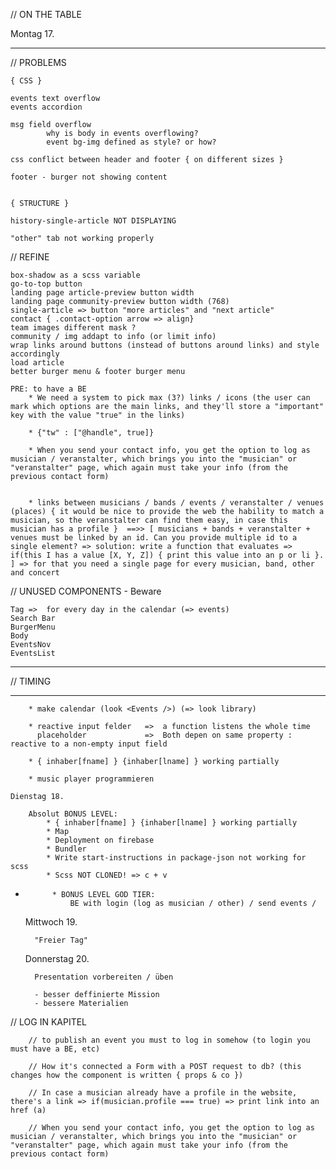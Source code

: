 // ON THE TABLE

Montag 17. 

        

***************************************************************************************************************************



// PROBLEMS

    { CSS }

    events text overflow 
    events accordion

    msg field overflow
            why is body in events overflowing?
            event bg-img defined as style? or how?

    css conflict between header and footer { on different sizes }

    footer - burger not showing content


    { STRUCTURE }

    history-single-article NOT DISPLAYING

    "other" tab not working properly



// REFINE

    box-shadow as a scss variable
    go-to-top button
    landing page article-preview button width
    landing page community-preview button width (768)
    single-article => button "more articles" and "next article"
    contact { .contact-option arrow => align}
    team images different mask ?
    community / img addapt to info (or limit info)
    wrap links around buttons (instead of buttons around links) and style accordingly
    load article
    better burger menu & footer burger menu

    PRE: to have a BE
        * We need a system to pick max (3?) links / icons (the user can mark which options are the main links, and they'll store a "important" key with the value "true" in the links)

        * {"tw" : ["@handle", true]}

        * When you send your contact info, you get the option to log as musician / veranstalter, which brings you into the "musician" or "veranstalter" page, which again must take your info (from the previous contact form)

        
        * links between musicians / bands / events / veranstalter / venues (places) { it would be nice to provide the web the hability to match a musician, so the veranstalter can find them easy, in case this musician has a profile }  ==>> [ musicians + bands + veranstalter + venues must be linked by an id. Can you provide multiple id to a single element? => solution: write a function that evaluates => if(this I has a value [X, Y, Z]) { print this value into an p or li }. ] => for that you need a single page for every musician, band, other and concert


// UNUSED COMPONENTS - Beware

    Tag =>  for every day in the calendar (=> events)
    Search Bar
    BurgerMenu
    Body
    EventsNov
    EventsList


***************************************************************************************************
    
// TIMING

*************************************************************************************************************************************************

        * make calendar (look <Events />) (=> look library)
        
        * reactive input felder   =>  a function listens the whole time
          placeholder             =>  Both depen on same property : reactive to a non-empty input field
    
        * { inhaber[fname] } {inhaber[lname] } working partially

        * music player programmieren

    Dienstag 18.

        Absolut BONUS LEVEL:
            * { inhaber[fname] } {inhaber[lname] } working partially
            * Map
            * Deployment on firebase
            * Bundler
            * Write start-instructions in package-json not working for scss
            * Scss NOT CLONED! => c + v
* 
            * BONUS LEVEL GOD TIER:
                BE with login (log as musician / other) / send events / 

    Mittwoch 19.

        "Freier Tag"

    Donnerstag 20.

        Presentation vorbereiten / üben

        - besser deffinierte Mission
        - bessere Materialien

// LOG IN KAPITEL

        // to publish an event you must to log in somehow (to login you must have a BE, etc)

        // How it's connected a Form with a POST request to db? (this changes how the component is written { props & co })

        // In case a musician already have a profile in the website, there's a link => if(musician.profile === true) => print link into an href (a)

        // When you send your contact info, you get the option to log as musician / veranstalter, which brings you into the "musician" or "veranstalter" page, which again must take your info (from the previous contact form)